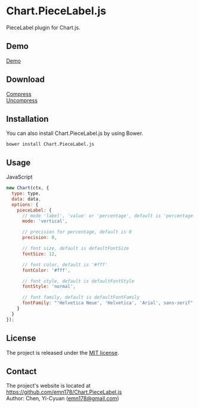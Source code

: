 # Chart.PieceLabel.js
PieceLabel plugin for Chart.js.

## Demo
[Demo](http://emn178.github.io/Chart.PieceLabel.js/samples/demo/)

## Download
[Compress](https://raw.github.com/emn178/Chart.PieceLabel.js/master/build/Chart.PieceLabel.min.js)  
[Uncompress](https://raw.github.com/emn178/Chart.PieceLabel.js/master/src/Chart.PieceLabel.js)

## Installation
You can also install Chart.PieceLabel.js by using Bower.
```
bower install Chart.PieceLabel.js
```

## Usage
JavaScript
```JavaScript
new Chart(ctx, {
  type: type,
  data: data,
  options: {
    pieceLabel: {
      // mode 'label', 'value' or 'percentage', default is 'percentage'
      mode: 'vertical',

      // precision for percentage, default is 0
      precision: 0,

      // font size, default is defaultFontSize
      fontSize: 12,

      // font color, default is '#fff'
      fontColor: '#fff',

      // font style, default is defaultFontStyle
      fontStyle: 'normal',

      // font family, default is defaultFontFamily
      fontFamily: "'Helvetica Neue', 'Helvetica', 'Arial', sans-serif"
    }
  }
});
```

## License
The project is released under the [MIT license](http://www.opensource.org/licenses/MIT).

## Contact
The project's website is located at https://github.com/emn178/Chart.PieceLabel.js  
Author: Chen, Yi-Cyuan (emn178@gmail.com)
